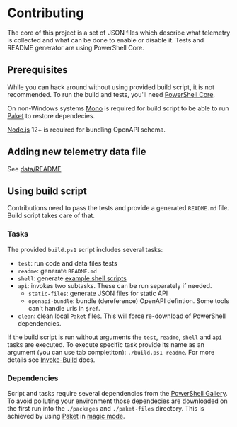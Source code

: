 # Contributing

The core of this project is a set of JSON files which describe what telemetry is collected and what can be done to enable or disable it. Tests and README generator are using PowerShell Core.

## Prerequisites

While you can hack around without using provided build script, it is not recommended. To run the build and tests, you'll need [PowerShell Core](https://github.com/powershell/powershell).

On non-Windows systems [Mono](https://www.mono-project.com/) is required for build script to be able to run [Paket](https://fsprojects.github.io/Paket/) to restore dependecies.

[Node.js](https://nodejs.org/en/download/) 12+ is required for bundling OpenAPI schema.

## Adding new telemetry data file

See [data/README](/data/README.md)

## Using build script

Contributions need to pass the tests and provide a generated `README.md` file. Build script takes care of that.

### Tasks

The provided `build.ps1` script includes several tasks:

- `test`: run code and data files tests
- `readme`: generate `README.md`
- `shell`: generate [example shell scripts](/examples/)
- `api`: invokes two subtasks. These can be run separately if needed.
  - `static-files`: generate JSON files for static API
  - `openapi-bundle`: bundle (dereference) OpenAPI defintion. Some tools can't handle uris in `$ref`.
- `clean`: clean local `Paket` files. This will force re-download of PowerShell dependencies.

If the build script is run without arguments the `test`, `readme`, `shell` and `api` tasks are executed. To execute specific task provide its name as an argument (you can use tab completiton): `./build.ps1 readme`. For more details see [Invoke-Build](https://github.com/nightroman/Invoke-Build) docs.

### Dependencies

Script and tasks require several dependencies from the [PowerShell Gallery](https://www.powershellgallery.com/). To avoid polluting your environment those dependecies are downloaded on the first run into the `./packages` and `./paket-files` directory. This is achieved by using [Paket](https://fsprojects.github.io/Paket/) in [magic mode](https://fsprojects.github.io/Paket/bootstrapper.html#Magic-mode).
